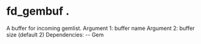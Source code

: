 # fd_gembuf  .

 

 

A buffer for incoming gemlist.
Argument 1: buffer name
Argument 2: buffer size (default 2)
Dependencies:
-- Gem


 
